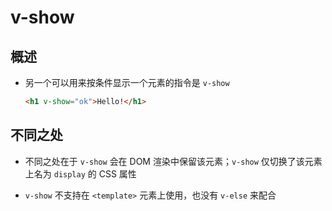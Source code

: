 # v-show

## 概述

- 另一个可以用来按条件显示一个元素的指令是 `v-show`

    ```html
    <h1 v-show="ok">Hello!</h1>
    ```

## 不同之处

- 不同之处在于 `v-show` 会在 DOM 渲染中保留该元素；`v-show` 仅切换了该元素上名为 `display` 的 CSS 属性

- `v-show` 不支持在 `<template>` 元素上使用，也没有 `v-else` 来配合

